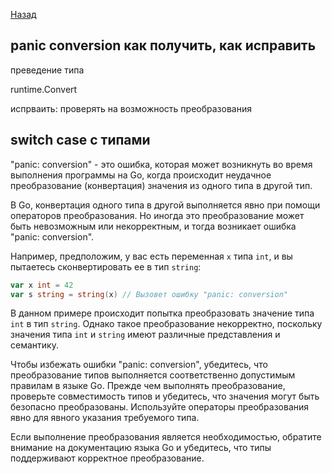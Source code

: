 [Назад](/L1/L1_.md) 
## panic conversion как получить, как исправить

преведение типа

runtime.Convert



испрваить:
проверять на возможность преобразования

switch case с типами
------------------------------------

"panic: conversion" - это ошибка, которая может возникнуть во время выполнения программы на Go, когда происходит неудачное преобразование (конвертация) значения из одного типа в другой тип.

В Go, конвертация одного типа в другой выполняется явно при помощи операторов преобразования. Но иногда это преобразование может быть невозможным или некорректным, и тогда возникает ошибка "panic: conversion".

Например, предположим, у вас есть переменная `x` типа `int`, и вы пытаетесь сконвертировать ее в тип `string`:

```go
var x int = 42
var s string = string(x) // Вызовет ошибку "panic: conversion"
```

В данном примере происходит попытка преобразовать значение типа `int` в тип `string`. Однако такое преобразование некорректно, поскольку значения типа `int` и `string` имеют различные представления и семантику.

Чтобы избежать ошибки "panic: conversion", убедитесь, что преобразование типов выполняется соответственно допустимым правилам в языке Go. Прежде чем выполнять преобразование, проверьте совместимость типов и убедитесь, что значения могут быть безопасно преобразованы. Используйте операторы преобразования явно для явного указания требуемого типа.

Если выполнение преобразования является необходимостью, обратите внимание на документацию языка Go и убедитесь, что типы поддерживают корректное преобразование.